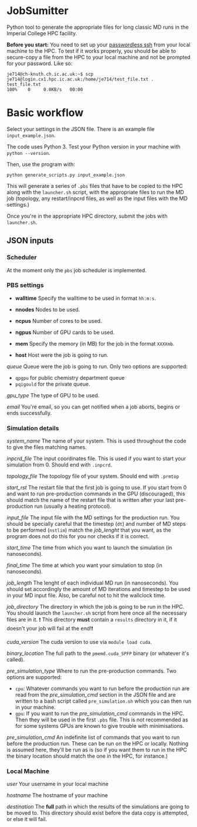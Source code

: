 # JobSumitter
Python tool to generate the appropriate files for long classic MD runs in the Imperial College HPC facility.

**Before you start:** You need to set up your [passwordless ssh](http://www.linuxproblem.org/art_9.html) from your local machine to the HPC.
To test if it works properly, you should be able to secure-copy a file from the HPC to your local machine
and not be prompted for your password. Like so: 
```
je714@ch-knuth.ch.ic.ac.uk:~$ scp je714@login.cx1.hpc.ic.ac.uk:/home/je714/test_file.txt .
test_file.txt                                                                                                                                      100%    0     0.0KB/s   00:00
```
# Basic workflow
Select your settings in the JSON file. There is an example file `input_example.json`.

The code uses Python 3. Test your Python version in your machine with `python --version`.

Then, use the program with:
```
python generate_scripts.py input_example.json
```
This will generate a series of `.pbs` files that have to be copied to the HPC along with the `launcher.sh` script, with the appropriate
files to run the MD job (topology, any restart/inpcrd files, as well as the input files with the MD settings.)

Once you're in the appropriate HPC directory, submit the jobs with `launcher.sh`.

## JSON inputs

### Scheduler
At the moment only the `pbs` job scheduler is implemented.

### PBS settings
* **walltime** Specify the walltime to be used in format `hh:m:s`.

* **nnodes** Nodes to be used.

* **ncpus** Number of cores to be used.

* **ngpus** Number of GPU cards to be used.

* **mem** Specify the memory (in MB) for the job in the format `XXXXmb`.

* **host** Host were the job is going to run.

*queue* Queue were the job is going to run. Only two options are supported:
* `qpgpu` for public chemistry department queue
* `pqigould` for the private queue.

*gpu_type* The type of GPU to be used. 

*email* You're email, so you can get notified when a job aborts, begins or ends successfully.

### Simulation details
*system_name* The name of your system. This is used throughout the code to give the files matching names.

*inpcrd_file* The input coordinates file. This is used if you want to start your simulation from 0. Should end with `.inpcrd`.

*topology_file* The topology file of your system. Should end with `.prmtop`

*start_rst* The restart file that the first job is going to use. If you start from 0 and want to run pre-production commands
in the GPU (discouraged), this should match the name of the restart file that is written after your last pre-production run 
(usually a heating protocol).

*input_file* The input file with the MD settings for the production run. You should be specially careful that the
timestep (`dt`) and number of MD steps to be performed (`nstlim`) match the *job_lenght* that you want,
as the program does not do this for you nor checks if it is correct.

*start_time* The time from which you want to launch the simulation (in nanoseconds).

*final_time* The time at which you want your simulation to stop (in nanoseconds).

*job_length* The lenght of each individual MD run (in nanoseconds). You should set accordingly the amount of MD iterations and timestep to
be used in your MD input file. Also, be careful not to hit the wallclock time.

*job_directory* The directory in which the job is going to be run in the HPC. You should launch the `launcher.sh` script 
from here once all the necessary files are in it. :exclamation: This directory **must** contain a `results` directory in it,
if it doesn't your job will fail at the end!:exclamation:

*cuda_version* The cuda version to use via `module load cuda`.

*binary_location* The full path to the `pmemd.cuda_SPFP` binary (or whatever it's called).

*pre_simulation_type* Where to run the pre-production commands. Two options are supported:

* `cpu`: Whatever commands you want to run before the production run are read from the *pre_simulation_cmd*
        section in the JSON file and are written to a bash script called `pre_simulation.sh` which you can then
        run in your machine.
* `gpu`: If you want to run the *pre_simulation_cmd* commands in the HPC. Then they will be used in the first
        `.pbs` file. This is not recommended as for some systems GPUs are known to give trouble with minimisations.

*pre_simulation_cmd* An indefinite list of commands that you want to run before the production run. These can be run on the
HPC or locally. Nothing is assumed here, they'll be run as is (so if you want them to run in the HPC the binary location
should match the one in the HPC, for instance.)

### Local Machine
*user* Your username in your local machine

*hostname* The hostname of your machine

*destination* The **full** path in which the results of the simulations are going to be moved to. This directory should
exist before the data copy is attempted, or else it will fail.

